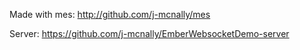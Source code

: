 Made with mes: http://github.com/j-mcnally/mes

Server: https://github.com/j-mcnally/EmberWebsocketDemo-server